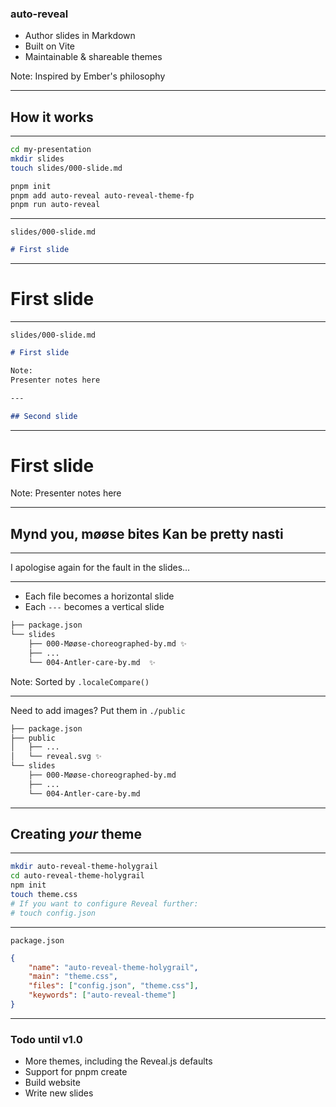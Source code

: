 ### auto-reveal

- Author slides in Markdown
- Built on Vite
- Maintainable & shareable themes

Note:
Inspired by Ember's philosophy

---

## How it works

---

```sh
cd my-presentation
mkdir slides
touch slides/000-slide.md

pnpm init
pnpm add auto-reveal auto-reveal-theme-fp
pnpm run auto-reveal
```

---

`slides/000-slide.md`

```md
# First slide
```

---

<!-- .slide: data-bg-ocean -->

# First slide

---

`slides/000-slide.md`

```md
# First slide

Note:
Presenter notes here

---

## Second slide
```

---

<!-- .slide: data-bg-ocean -->

# First slide

Note:
Presenter notes here

---

<!-- .slide: data-bg-ocean -->

## Mynd you, møøse bites Kan be pretty nasti

---

<!-- .slide: data-bg-plum -->

I apologise again for the fault in the slides…

---

- Each file becomes a horizontal slide
- Each `---` becomes a vertical slide

```txt
├── package.json
└── slides
    ├── 000-Møøse-choreographed-by.md ✨
    ├── ...
    └── 004-Antler-care-by.md  ✨
```

Note:
Sorted by `.localeCompare()`

---

Need to add images? Put them in `./public`

```txt
├── package.json
├── public
│   ├── ...
│   └── reveal.svg ✨
└── slides
    ├── 000-Møøse-choreographed-by.md
    ├── ...
    └── 004-Antler-care-by.md
```

---

## Creating _your_ theme

---

```sh
mkdir auto-reveal-theme-holygrail
cd auto-reveal-theme-holygrail
npm init
touch theme.css
# If you want to configure Reveal further:
# touch config.json
```

---

`package.json`

```json
{
	"name": "auto-reveal-theme-holygrail",
	"main": "theme.css",
	"files": ["config.json", "theme.css"],
	"keywords": ["auto-reveal-theme"]
}
```

---

### Todo until v1.0

- More themes, including the Reveal.js defaults
- Support for pnpm create
- Build website
- Write new slides
